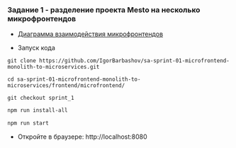 ### Задание 1 - разделение проекта Mesto на несколько микрофронтендов

- [Диаграмма взаимодействия микрофронтендов](https://drive.google.com/file/d/1O416Tv1c1H9OnnybiNtZSdHZzYL-Apjv/view?usp=sharing)


- Запуск кода

```
git clone https://github.com/IgorBarbashov/sa-sprint-01-microfrontend-monolith-to-microservices.git
```

```
cd sa-sprint-01-microfrontend-monolith-to-microservices/frontend/microfrontend/
```

```
git checkout sprint_1
```

```bash
npm run install-all
```

```bash
npm run start
```

- Откройте в браузере: http://localhost:8080
